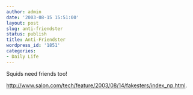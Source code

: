 ```yaml
---
author: admin
date: '2003-08-15 15:51:00'
layout: post
slug: anti-friendster
status: publish
title: Anti-Friendster
wordpress_id: '1851'
categories:
- Daily Life
---
```

Squids need friends too! 

<a href="http://www.salon.com/tech/feature/2003/08/14/fakesters/index_np.html">http://www.salon.com/tech/feature/2003/08/14/fakesters/index_np.html</a>.
